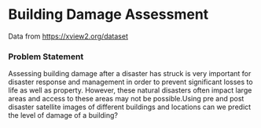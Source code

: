 # Building Damage Assessment 

Data from https://xview2.org/dataset

### Problem Statement
Assessing building damage after a disaster has struck is very important for disaster response and management in order to prevent significant losses to life as well as property. However, these natural disasters often impact large areas and access to these areas may not be possible.Using pre and post disaster satellite images of different buildings and locations can we predict the level of damage of a building?